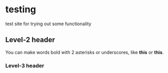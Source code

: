 # testing

test site for trying out some functionality

## Level-2 header

You can make words bold with 2 asterisks or underscores, like **this** or __this__. 

### Level-3 header


